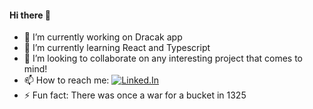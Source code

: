 #### Hi there 👋


- 🔭 I’m currently working on Dracak app
- 🌱 I’m currently learning React and Typescript
- 👯 I’m looking to collaborate on any interesting project that comes to mind!
- 📫 How to reach me: [![Linked.In](https://user-images.githubusercontent.com/42740468/165756296-61af8df6-2efc-4415-887d-35fd15a70569.png)](https://www.linkedin.com/in/jan-kirchner-427a091b8/)
- ⚡ Fun fact: There was once a war for a bucket in 1325

